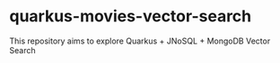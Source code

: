 # quarkus-movies-vector-search
This repository aims to explore Quarkus + JNoSQL + MongoDB Vector Search

